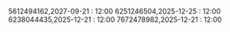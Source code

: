 5612494162,2027-09-21 : 12:00
6251246504,2025-12-25 : 12:00
6238044435,2025-12-21 : 12:00
7672478982,2025-12-21 : 12:00
